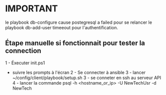 # IMPORTANT
le playbook db-configure cause postegresql a failed pour se relancer
le playbook db-add-user timeeout pour l'authentification.


## Étape manuelle si fonctionnait pour tester la connection
1 - Éxecuter init.ps1
 - suivre les prompts à l'écran
2 - Se connecter à ansible
3 - lancer ~/config/client/playbook/setup.sh
3 - se conneter en ssh au serveur API
4 - lancer la commande psql -h <hostname_or_ip> -U NewTechUsr -d NewTech

